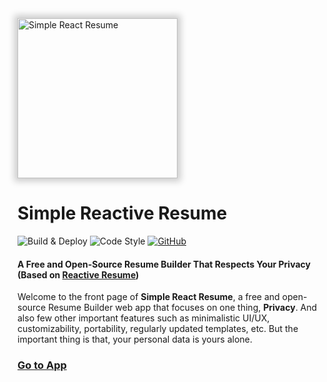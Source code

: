 <img src="https://i.imgur.com/iIae2Na.png" alt="Simple React Resume" width="256px"  height="256px" style="box-shadow: 0 0 10px 5px #ccc"/>

# Simple Reactive Resume

![Build & Deploy](https://github.com/Sheng-X/simple-react-resume/workflows/Build%20&%20Deploy/badge.svg)
![Code Style](https://badgen.net/badge/code%20style/airbnb/ff5a5f?icon=airbnb)
[![GitHub](https://img.shields.io/github/license/sheng-x/simple-react-resume)](https://github.com/SHENG-X/simple-react-resume/blob/master/LICENSE)

#### A Free and Open-Source Resume Builder That Respects Your Privacy (Based on [Reactive Resume](https://github.com/AmruthPillai/Reactive-Resume))


Welcome to the front page of **Simple React Resume**, a free and open-source Resume Builder web app that focuses on one thing, **Privacy**. And also few other important features such as minimalistic UI/UX, customizability, portability, regularly updated templates, etc. But the important thing is that, your personal data is yours alone.

### [Go to App](https://simple-react-resume.web.app/) 

<!-- [Documentation](https://doc.simple-react-resume.web.app/) -->
